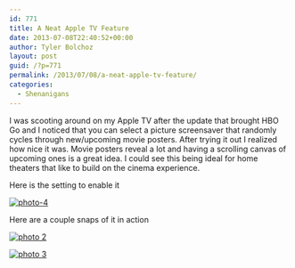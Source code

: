 ```yaml
---
id: 771
title: A Neat Apple TV Feature
date: 2013-07-08T22:40:52+00:00
author: Tyler Bolchoz
layout: post
guid: /?p=771
permalink: /2013/07/08/a-neat-apple-tv-feature/
categories:
  - Shenanigans
---
```

I was scooting around on my Apple TV after the update that brought HBO Go and I noticed that you can select a picture screensaver that randomly cycles through new/upcoming movie posters. After trying it out I realized how nice it was. Movie posters reveal a lot and having a scrolling canvas of upcoming ones is a great idea. I could see this being ideal for home theaters that like to build on the cinema experience.

Here is the setting to enable it

[<img src="/uploads/2013/07/photo-4-1024x730.png" alt="photo-4" width="640" height="456" class="aligncenter size-large wp-image-774" srcset="/uploads/2013/07/photo-4-1024x730.png 1024w, /uploads/2013/07/photo-4-300x213.png 300w, /uploads/2013/07/photo-4.png 1534w" sizes="(max-width: 640px) 100vw, 640px" />](/uploads/2013/07/photo-4.png)

Here are a couple snaps of it in action

[<img src="/uploads/2013/07/photo-2-e1373337619312-1024x768.jpg" alt="photo 2" width="640" height="480" class="aligncenter size-large wp-image-776" srcset="/uploads/2013/07/photo-2-e1373337619312-1024x768.jpg 1024w, /uploads/2013/07/photo-2-e1373337619312-300x225.jpg 300w" sizes="(max-width: 640px) 100vw, 640px" />](/uploads/2013/07/photo-2.jpg)

[<img src="/uploads/2013/07/photo-3-e1373337548357-1024x768.jpg" alt="photo 3" width="640" height="480" class="aligncenter size-large wp-image-777" srcset="/uploads/2013/07/photo-3-e1373337548357-1024x768.jpg 1024w, /uploads/2013/07/photo-3-e1373337548357-300x225.jpg 300w" sizes="(max-width: 640px) 100vw, 640px" />](/uploads/2013/07/photo-3.jpg)
